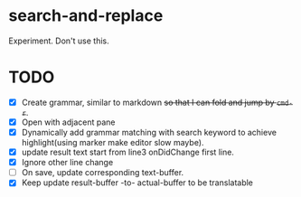 # search-and-replace

Experiment.
Don't use this.

# TODO

- [x] Create grammar, similar to markdown ~~so that I can fold and jump by `cmd-r`~~.
- [x] Open with adjacent pane
- [x] Dynamically add grammar matching with search keyword to achieve highlight(using marker make editor slow maybe).
- [x] update result text start from line3 onDidChange first line.
- [x] Ignore other line change
- [ ] On save, update corresponding text-buffer.
- [x] Keep update result-buffer -to- actual-buffer to be translatable
